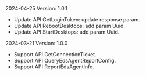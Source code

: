 2024-04-25 Version: 1.0.1
- Update API GetLoginToken: update response param.
- Update API RebootDesktops: add param Uuid.
- Update API StartDesktops: add param Uuid.


2024-03-21 Version: 1.0.0
- Support API GetConnectionTicket.
- Support API QueryEdsAgentReportConfig.
- Support API ReportEdsAgentInfo.


